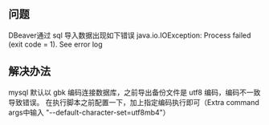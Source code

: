 ## 问题

DBeaver通过 sql 导入数据出现如下错误 java.io.IOException: Process failed (exit code = 1). See error log

## 解决办法

mysql 默认以 gbk 编码连接数据库，之前导出备份文件是 utf8 编码，编码不一致导致错误。
在执行脚本之前配置一下，加上指定编码执行即可（Extra command args中输入        "--default-character-set=utf8mb4"）